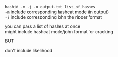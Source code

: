 `hashid -m -j -o output.txt list_of_hashes`  
`-m`  include corresponding hashcat mode (in output)  
`-j` include corresponding john the ripper format  

you can pass a list of hashes at once  
might include hashcat mode/john format for cracking  

BUT

don't include likelihood  
